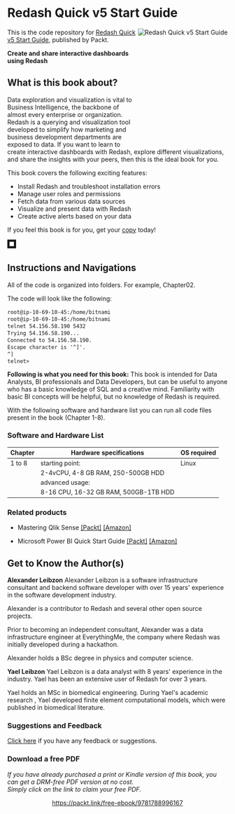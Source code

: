 # Redash Quick v5 Start Guide

<a href="https://www.packtpub.com/big-data-and-business-intelligence/redash-v5-quick-start-guide?utm_source=github&utm_medium=repository&utm_campaign=9781788996167"><img src="https://dz13w8afd47il.cloudfront.net/sites/default/files/imagecache/ppv4_main_book_cover/B10333.png" alt="Redash Quick v5 Start Guide" height="256px" align="right"></a>

This is the code repository for [Redash Quick v5 Start Guide](https://www.packtpub.com/big-data-and-business-intelligence/redash-v5-quick-start-guide?utm_source=github&utm_medium=repository&utm_campaign=9781788996167), published by Packt.

**Create and share interactive dashboards using Redash**

## What is this book about?
Data exploration and visualization is vital to Business Intelligence, the backbone of almost every enterprise or organization. Redash is a querying and visualization tool developed to simplify how marketing and business development departments are exposed to data. If you want to learn to create interactive dashboards with Redash, explore different visualizations, and share the insights with your peers, then this is the ideal book for you.


This book covers the following exciting features: 
* Install Redash and troubleshoot installation errors
* Manage user roles and permissions
* Fetch data from various data sources
* Visualize and present data with Redash
* Create active alerts based on your data

If you feel this book is for you, get your [copy](https://www.amazon.com/dp/178899616X) today!

<a href="https://www.packtpub.com/?utm_source=github&utm_medium=banner&utm_campaign=GitHubBanner"><img src="https://raw.githubusercontent.com/PacktPublishing/GitHub/master/GitHub.png" 
alt="https://www.packtpub.com/" border="5" /></a>


## Instructions and Navigations
All of the code is organized into folders. For example, Chapter02.

The code will look like the following:
```
root@ip-10-69-10-45:/home/bitnami
root@ip-10-69-10-45:/home/bitnami
telnet 54.156.58.190 5432
Trying 54.156.58.190...
Connected to 54.156.58.190.
Escape character is '^]'.
^]
telnet>   
```

**Following is what you need for this book:**
This book is intended for Data Analysts, BI professionals and Data Developers, but can be useful to anyone who has a basic knowledge of SQL and a creative mind. Familiarity with basic BI concepts will be helpful, but no knowledge of Redash is required.

With the following software and hardware list you can run all code files present in the book (Chapter 1-8).

### Software and Hardware List

| Chapter  | Hardware specifications                 | OS required                        |
| -------- | ----------------------------------------| -----------------------------------|
| 1 to 8   |  starting point:                        | Linux                              |
|          |  2-4vCPU, 4-8 GB RAM, 250-500GB HDD     |                                    |
|          |  advanced usage:                        |                                    |
|          |  8-16 CPU, 16-32 GB RAM, 500GB-1TB HDD  |                                    |


### Related products
* Mastering Qlik Sense [[Packt]](https://www.packtpub.com/big-data-and-business-intelligence/mastering-qlik-sense?utm_source=github&utm_medium=repository&utm_campaign=9781783554027) [[Amazon]](https://www.amazon.com/dp/1783554029)

* Microsoft Power BI Quick Start Guide [[Packt]](https://www.packtpub.com/big-data-and-business-intelligence/microsoft-power-bi-quick-start-guide?utm_source=github&utm_medium=repository&utm_campaign=9781789138221) [[Amazon]](https://www.amazon.com/dp/1789138221)

## Get to Know the Author(s)
**Alexander Leibzon**
Alexander Leibzon is a software infrastructure consultant and backend software developer with over 15 years' experience in the software development industry.

Alexander is a contributor to Redash and several other open source projects.

Prior to becoming an independent consultant, Alexander was a data infrastructure engineer at EverythingMe, the company where Redash was initially developed during a hackathon.

Alexander holds a BSc degree in physics and computer science.

**Yael Leibzon**
Yael Leibzon is a data analyst with 8 years' experience in the industry. Yael has been an extensive user of Redash for over 3 years.

Yael holds an MSc in biomedical engineering. During Yael's academic research , Yael developed finite element computational models, which were published in biomedical literature.


### Suggestions and Feedback
[Click here](https://docs.google.com/forms/d/e/1FAIpQLSdy7dATC6QmEL81FIUuymZ0Wy9vH1jHkvpY57OiMeKGqib_Ow/viewform) if you have any feedback or suggestions.
### Download a free PDF

 <i>If you have already purchased a print or Kindle version of this book, you can get a DRM-free PDF version at no cost.<br>Simply click on the link to claim your free PDF.</i>
<p align="center"> <a href="https://packt.link/free-ebook/9781788996167">https://packt.link/free-ebook/9781788996167 </a> </p>